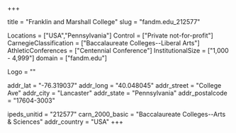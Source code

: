 
+++

title = "Franklin and Marshall College"
slug = "fandm.edu_212577"

Locations = ["USA","Pennsylvania"]
Control = ["Private not-for-profit"]
CarnegieClassification = ["Baccalaureate Colleges--Liberal Arts"]
AthleticConferences = ["Centennial Conference"]
InstitutionalSize = ["1,000 - 4,999"]
domain = ["fandm.edu"]

Logo = ""

addr_lat = "-76.319037"
addr_long = "40.048045"
addr_street = "College Ave"
addr_city = "Lancaster"
addr_state = "Pennsylvania"
addr_postalcode = "17604-3003"

ipeds_unitid = "212577"
carn_2000_basic = "Baccalaureate Colleges--Arts & Sciences"
addr_country = "USA"
+++
    
